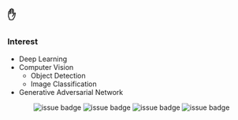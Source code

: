 ## ✋

### Interest

- Deep Learning
- Computer Vision
  - Object Detection
  - Image Classification
- Generative Adversarial Network

<div align=center>
  
![issue badge](https://img.shields.io/badge/python-65%25-yellow?style=flat-square&logo=python&logoColor=white)
![issue badge](https://img.shields.io/badge/java-25%25-%23ea8c10?style=flat-square&logo=java&logoColor=white)
![issue badge](https://img.shields.io/badge/golang-5%25-%2300a7d0?style=flat-square&logo=go&logoColor=white)
![issue badge](https://img.shields.io/badge/c%2B%2B-5%25-%238052b7?style=flat-square&logo=visual-studio&logoColor=white)

</div>
